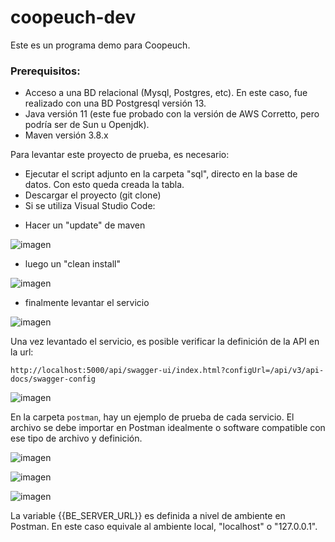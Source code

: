 # coopeuch-dev

Este es un programa demo para Coopeuch.
### Prerequisitos:
  - Acceso a una BD relacional (Mysql, Postgres, etc). En este caso, fue realizado con una BD Postgresql versión 13.
  - Java versión 11 (este fue probado con la versión de AWS Corretto, pero podría ser de Sun u Openjdk).
  - Maven versión 3.8.x

Para levantar este proyecto de prueba, es necesario:
- Ejecutar el script adjunto en la carpeta "sql", directo en la base de datos. Con esto queda creada la tabla.
- Descargar el proyecto (git clone)
- Si se utiliza Visual Studio Code:

* Hacer un "update" de maven

![imagen](https://user-images.githubusercontent.com/4118340/144618631-056db282-5c60-4328-aafd-8ba7fbc16634.png)

* luego un "clean install"

![imagen](https://user-images.githubusercontent.com/4118340/144618915-0c65b9a4-ffa4-4880-91e3-29eaa8e6fa39.png)


* finalmente levantar el servicio

![imagen](https://user-images.githubusercontent.com/4118340/144619003-52b8bee5-0dad-42d3-b4c7-939ba1630210.png)



Una vez levantado el servicio, es posible verificar la definición de la API en la url:

`http://localhost:5000/api/swagger-ui/index.html?configUrl=/api/v3/api-docs/swagger-config`

![imagen](https://user-images.githubusercontent.com/4118340/144620318-c030b4f6-5e0e-402b-a7ae-62e76d90ff3e.png)


En la carpeta `postman`, hay un ejemplo de prueba de cada servicio. El archivo se debe importar en Postman idealmente o software compatible con ese tipo de archivo y definición.

![imagen](https://user-images.githubusercontent.com/4118340/144620555-e0d6c994-70ce-4c98-94af-fa56be47e982.png)

![imagen](https://user-images.githubusercontent.com/4118340/144620593-e2f93a53-760b-4732-a07a-d33df8d429fa.png)

![imagen](https://user-images.githubusercontent.com/4118340/144620770-fbab5b55-aa5e-43c5-ac36-7343555f7521.png)

La variable {{BE_SERVER_URL}} es definida a nivel de ambiente en Postman. En este caso equivale al ambiente local, "localhost" o "127.0.0.1".
